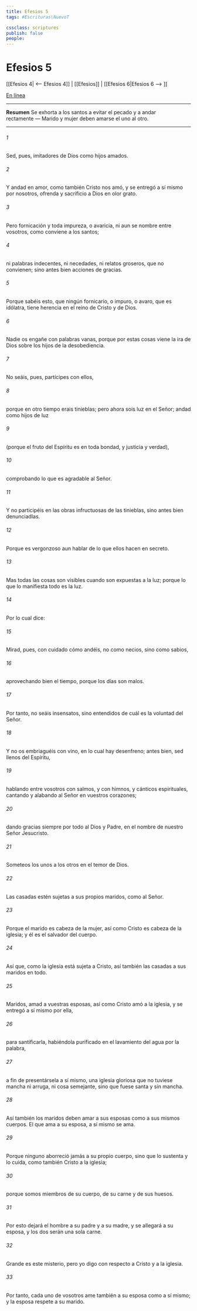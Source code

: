 ```yaml
---
title: Efesios 5
tags: #Escrituras\NuevoT

cssclass: scriptures
publish: false
people:
---
```


# Efesios 5
[[Efesios 4| <-- Efesios 4]] | [[Efesios]] | [[Efesios 6|Efesios 6 --> ]]

[En línea](https://churchofjesuschrist.org/study/scriptures/nt/eph/5?lang=spa)

---
__Resumen__
Se exhorta a los santos a evitar el pecado y a andar rectamente — Marido y mujer deben amarse el uno al otro.

---
###### 1 
Sed, pues, imitadores de Dios como hijos amados.

###### 2 
Y andad en amor, como también Cristo nos amó, y se entregó a sí mismo por nosotros, ofrenda y sacrificio a Dios en olor grato.

###### 3 
Pero fornicación y toda impureza, o avaricia, ni aun se nombre entre vosotros, como conviene a los santos;

###### 4 
ni palabras indecentes, ni necedades, ni relatos groseros, que no convienen; sino antes bien acciones de gracias.

###### 5 
Porque sabéis esto, que ningún fornicario, o impuro, o avaro, que es idólatra, tiene herencia en el reino de Cristo y de Dios.

###### 6 
Nadie os engañe con palabras vanas, porque por estas cosas viene la ira de Dios sobre los hijos de la desobediencia.

###### 7 
No seáis, pues, partícipes con ellos,

###### 8 
porque en otro tiempo erais tinieblas; pero ahora sois luz en el Señor; andad como hijos de luz

###### 9 
(porque el fruto del Espíritu es en toda bondad, y justicia y verdad),

###### 10 
comprobando lo que es agradable al Señor.

###### 11 
Y no participéis en las obras infructuosas de las tinieblas, sino antes bien denunciadlas.

###### 12 
Porque es vergonzoso aun hablar de lo que ellos hacen en secreto.

###### 13 
Mas todas las cosas son visibles cuando son expuestas a la luz; porque lo que lo manifiesta todo es la luz.

###### 14 
Por lo cual dice:

###### 15 
Mirad, pues, con cuidado cómo andéis, no como necios, sino como sabios,

###### 16 
aprovechando bien el tiempo, porque los días son malos.

###### 17 
Por tanto, no seáis insensatos, sino entendidos de cuál es la voluntad del Señor.

###### 18 
Y no os embriaguéis con vino, en lo cual hay desenfreno; antes bien, sed llenos del Espíritu,

###### 19 
hablando entre vosotros con salmos, y con himnos, y cánticos espirituales, cantando y alabando al Señor en vuestros corazones;

###### 20 
dando gracias siempre por todo al Dios y Padre, en el nombre de nuestro Señor Jesucristo.

###### 21 
Someteos los unos a los otros en el temor de Dios.

###### 22 
Las casadas estén sujetas a sus propios maridos, como al Señor.

###### 23 
Porque el marido es cabeza de la mujer, así como Cristo es cabeza de la iglesia; y él es el salvador del cuerpo.

###### 24 
Así que, como la iglesia está sujeta a Cristo, así también las casadas  a sus maridos en todo.

###### 25 
Maridos, amad a vuestras esposas, así como Cristo amó a la iglesia, y se entregó a sí mismo por ella,

###### 26 
para santificarla, habiéndola purificado en el lavamiento del agua por la palabra,

###### 27 
a fin de presentársela a sí mismo, una iglesia gloriosa que no tuviese mancha ni arruga, ni cosa semejante, sino que fuese santa y sin mancha.

###### 28 
Así también los maridos deben amar a sus esposas como a sus mismos cuerpos. El que ama a su esposa, a sí mismo se ama.

###### 29 
Porque ninguno aborreció jamás a su propio cuerpo, sino que lo sustenta y lo cuida, como también Cristo a la iglesia;

###### 30 
porque somos miembros de su cuerpo, de su carne y de sus huesos.

###### 31 
Por esto dejará el hombre a su padre y a su madre, y se allegará a su esposa, y los dos serán una sola carne.

###### 32 
Grande es este misterio, pero yo digo  con respecto a Cristo y a la iglesia.

###### 33 
Por tanto, cada uno de vosotros ame también a su esposa como a sí mismo; y la esposa respete a su marido.

